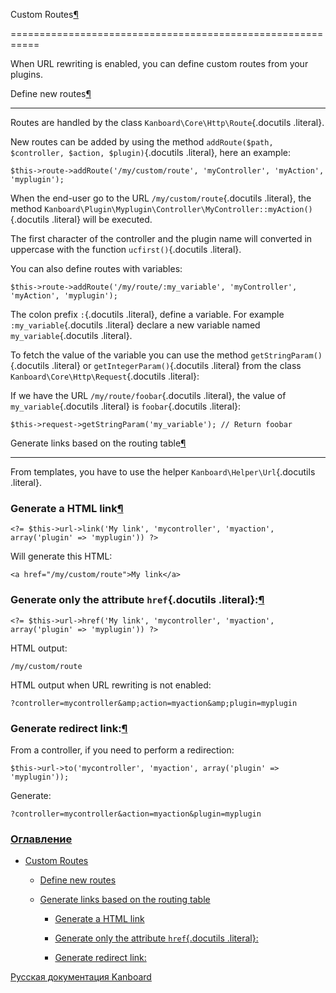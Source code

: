 Custom Routes[¶](#custom-routes "Ссылка на этот заголовок")

===========================================================



When URL rewriting is enabled, you can define custom routes from your plugins.



Define new routes[¶](#define-new-routes "Ссылка на этот заголовок")

-------------------------------------------------------------------



Routes are handled by the class `Kanboard\Core\Http\Route`{.docutils .literal}.



New routes can be added by using the method `addRoute($path, $controller, $action, $plugin)`{.docutils .literal}, here an example:



    $this->route->addRoute('/my/custom/route', 'myController', 'myAction', 'myplugin');



When the end-user go to the URL `/my/custom/route`{.docutils .literal}, the method `Kanboard\Plugin\Myplugin\Controller\MyController::myAction()`{.docutils .literal} will be executed.



The first character of the controller and the plugin name will converted in uppercase with the function `ucfirst()`{.docutils .literal}.



You can also define routes with variables:



    $this->route->addRoute('/my/route/:my_variable', 'myController', 'myAction', 'myplugin');



The colon prefix `:`{.docutils .literal}, define a variable. For example `:my_variable`{.docutils .literal} declare a new variable named `my_variable`{.docutils .literal}.



To fetch the value of the variable you can use the method `getStringParam()`{.docutils .literal} or `getIntegerParam()`{.docutils .literal} from the class `Kanboard\Core\Http\Request`{.docutils .literal}:



If we have the URL `/my/route/foobar`{.docutils .literal}, the value of `my_variable`{.docutils .literal} is `foobar`{.docutils .literal}:



    $this->request->getStringParam('my_variable'); // Return foobar



Generate links based on the routing table[¶](#generate-links-based-on-the-routing-table "Ссылка на этот заголовок")

-------------------------------------------------------------------------------------------------------------------



From templates, you have to use the helper `Kanboard\Helper\Url`{.docutils .literal}.



### Generate a HTML link[¶](#generate-a-html-link "Ссылка на этот заголовок")



    <?= $this->url->link('My link', 'mycontroller', 'myaction', array('plugin' => 'myplugin')) ?>



Will generate this HTML:



    <a href="/my/custom/route">My link</a>



### Generate only the attribute `href`{.docutils .literal}:[¶](#generate-only-the-attribute-href "Ссылка на этот заголовок")



    <?= $this->url->href('My link', 'mycontroller', 'myaction', array('plugin' => 'myplugin')) ?>



HTML output:



    /my/custom/route



HTML output when URL rewriting is not enabled:



    ?controller=mycontroller&amp;action=myaction&amp;plugin=myplugin



### Generate redirect link:[¶](#generate-redirect-link "Ссылка на этот заголовок")



From a controller, if you need to perform a redirection:



    $this->url->to('mycontroller', 'myaction', array('plugin' => 'myplugin'));



Generate:



    ?controller=mycontroller&action=myaction&plugin=myplugin



### [Оглавление](index.markdown)



-   [Custom Routes](#)

    -   [Define new routes](#define-new-routes)

    -   [Generate links based on the routing table](#generate-links-based-on-the-routing-table)

        -   [Generate a HTML link](#generate-a-html-link)

        -   [Generate only the attribute `href`{.docutils .literal}:](#generate-only-the-attribute-href)

        -   [Generate redirect link:](#generate-redirect-link)



 



 



 



 



 



 



[Русская документация Kanboard](http://kanboard.ru/doc/)

